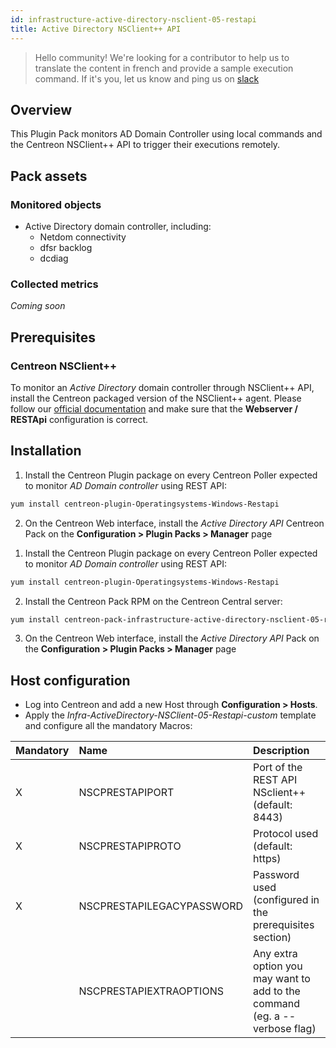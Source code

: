 ```yaml
---
id: infrastructure-active-directory-nsclient-05-restapi
title: Active Directory NSClient++ API
---
```


> Hello community! We're looking for a contributor to help us to translate the 
content in french and provide a sample execution command. If it's you, let us 
know and ping us on [slack](https://centreon.slack.com)

## Overview

This Plugin Pack monitors AD Domain Controller using local commands and the 
Centreon NSClient++ API to trigger their executions remotely.

## Pack assets

### Monitored objects

* Active Directory domain controller, including:
    * Netdom connectivity
    * dfsr backlog
    * dcdiag

### Collected metrics

*Coming soon*

## Prerequisites

### Centreon NSClient++

To monitor an *Active Directory* domain controller through NSClient++ API, install the Centreon packaged version 
of the NSClient++ agent. Please follow our [official documentation](../tutorials/centreon-nsclient-tutorial.html) 
and make sure that the **Webserver / RESTApi** configuration is correct.

## Installation 

<!--DOCUSAURUS_CODE_TABS-->

<!--Online IMP Licence & IT-100 Editions-->

1. Install the Centreon Plugin package on every Centreon Poller expected to monitor *AD Domain controller* using REST API:

```bash
yum install centreon-plugin-Operatingsystems-Windows-Restapi
```

2. On the Centreon Web interface, install the *Active Directory API* Centreon Pack on the **Configuration > Plugin Packs > Manager** page

<!--Offline IMP License-->

1. Install the Centreon Plugin package on every Centreon Poller expected to monitor *AD Domain controller* using REST API:

```bash
yum install centreon-plugin-Operatingsystems-Windows-Restapi
```

2. Install the Centreon Pack RPM on the Centreon Central server:

```bash
yum install centreon-pack-infrastructure-active-directory-nsclient-05-restapi
```

3. On the Centreon Web interface, install the *Active Directory API* Pack on the **Configuration > Plugin Packs > Manager** page

<!--END_DOCUSAURUS_CODE_TABS-->

## Host configuration

* Log into Centreon and add a new Host through **Configuration > Hosts**.
* Apply the *Infra-ActiveDirectory-NSClient-05-Restapi-custom* template and configure all the mandatory Macros:

| Mandatory | Name                      | Description                                                                |
| :-------- | :------------------------ | :------------------------------------------------------------------------- |
| X         | NSCPRESTAPIPORT           | Port of the REST API NSclient++ (default: 8443)                            |
| X         | NSCPRESTAPIPROTO          | Protocol used (default: https)                                             |
| X         | NSCPRESTAPILEGACYPASSWORD | Password used (configured in the prerequisites section)                    |
|           | NSCPRESTAPIEXTRAOPTIONS   | Any extra option you may want to add to the command (eg. a --verbose flag) |